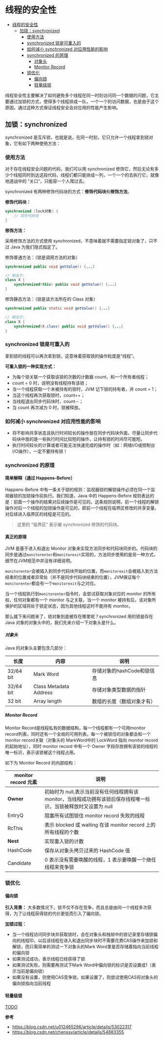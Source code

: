 # 线程的安全性

<!-- TOC -->

- [线程的安全性](#%E7%BA%BF%E7%A8%8B%E7%9A%84%E5%AE%89%E5%85%A8%E6%80%A7)
  - [加锁：synchronized](#%E5%8A%A0%E9%94%81synchronized)
    - [使用方法](#%E4%BD%BF%E7%94%A8%E6%96%B9%E6%B3%95)
    - [synchronized 锁是可重入的](#synchronized-%E9%94%81%E6%98%AF%E5%8F%AF%E9%87%8D%E5%85%A5%E7%9A%84)
    - [如何减小 synchronized 对应用性能的影响](#%E5%A6%82%E4%BD%95%E5%87%8F%E5%B0%8F-synchronized-%E5%AF%B9%E5%BA%94%E7%94%A8%E6%80%A7%E8%83%BD%E7%9A%84%E5%BD%B1%E5%93%8D)
    - [synchronized 的原理](#synchronized-%E7%9A%84%E5%8E%9F%E7%90%86)
      - [对象头](#%E5%AF%B9%E8%B1%A1%E5%A4%B4)
      - [Monitor Record](#monitor-record)
    - [锁优化](#%E9%94%81%E4%BC%98%E5%8C%96)
      - [偏向锁](#%E5%81%8F%E5%90%91%E9%94%81)
      - [轻量级锁](#%E8%BD%BB%E9%87%8F%E7%BA%A7%E9%94%81)

<!-- /TOC -->

线程安全性主要解决了如何避免多个线程在同一时刻访问同一个数据的问题，它主要通过加锁的方式，使得多个线程排成一队，一个一个的访问数据，也是由于这个原因，通过这种方式保证线程安全会对应用的性能产生影响。

## 加锁：synchronized

synchronized 是互斥锁，也就是说，在同一时刻，它只允许一个线程拿到锁对象，它有如下两种使用方法：

### 使用方法

对于存在线程安全问题的代码，我们可以用 synchronized 修饰它，然后无论有多少个线程同时到达这段代码，线程们都只能排成一列，一个一个的去执行它，就像地道战中的 “关口”，只能容一个人爬过去。

synchronized 有两种修饰代码块的方式：**修饰代码块**和**修饰方法**。

**修饰代码块：**

```java
synchronized (lock对象) {
    // 同步代码块
}
```

**修饰方法：**

采用修饰方法的方式使用 synchronized，不意味着就不需要指定锁对象了，只不过 Java 为我们隐式指定了。

修饰普通方法：（锁是调用方法的对象）

```java
synchronized public void getValue() {...}

// 相当于:
class X {
    synchronized(this) public void getValue() {...}
}
```

修饰静态方法：（锁是该方法所在的 Class 对象）

```java
synchronized public static void getValue() {...}

// 相当于:
class X {
    synchronized(X.class) public void getValue() {...}
}
```

### synchronized 锁是可重入的

拿到锁的线程可以再次拿到锁，这意味着获取锁的操作粒度是“线程”。

**可重入锁的一种实现方式：**

- 为每个锁关联一个获取该锁的次数的计数器 count，和一个所有者线程；
- count = 0 时，说明没有线程持有该锁；
- 当一个线程获取一个未被持有的锁时，JVM 记下锁的持有者，并 count = 1；
- 当这个线程再次获取锁时，count++；
- 当线程退出同步代码块时，count--；
- 当 count 再次减为 0 时，锁被释放。

### 如何减小 synchronized 对应用性能的影响

- 将不影响共享状态且执行时间较长的操作放在同步代码块外面，尽量让同步代码块中放的是一些执行时间比较短的操作，让持有锁的时间尽可能短。
- 执行时间较长的计算或者可能无法快速完成的操作时（如：网络I/O或控制台I/O操作），一定不要持有锁！


### synchronized 的原理

#### 简单解释（通过 Happens-Before）

Happens-Before 中有一条关于锁的规则：监视器锁的解锁操作必须在同一个监视器锁的加锁操作前执行。我们知道，Java 中的 Happens-Before 规则表达的是：前面一个操作的结果对后续操作是可见的。这条规则说明，前一个线程的解锁操作对后一个线程的加锁操作是可见的，即前一个线程在临界区修改的共享变量，对后续进入临界区的线程是可见的。

> 这里的 “临界区” 表示被 synchronized 修饰的代码块。

#### 真正的原理

JVM 是基于进入和退出 Monitor 对象来实现方法同步和代码块同步的。代码块的同步是通过`monitorenter`和`monitorexit`实现的，方法同步使用的是另一种方式，细节在JVM规范中并没有详细说明。

`monitorenter`会被插入到同步代码块开始的位置，而`monitorexit`会被插入到方法结束的位置或者异常处（并不是同步代码块结束的位置），JVM保证每个`monitorenter`都会有一个`monitorexit`与之对应。

当一个线程执行到`monitorenter`指令时，会尝试获取对象对应的 monitor 的所有权，任何对象都有一个 monitor 与之关联，当一个 monitor 被持有后，该对象所保护的区域将处于锁定状态，因为其他线程这时不能持有 monitor。

那么接下来问题来了，锁对象到底被存在哪里呢？synchronized 用的锁是存在 Java 对象的对象头中的，我们先来介绍一下对象头是什么。

##### 对象头

Java 的对象头主要包含几部分：

| 长度      | 内容                   | 说明                       |
| --------- | ---------------------- | -------------------------- |
| 32/64 bit | Mark Word              | 存储对象的hashCode和锁信息 |
| 32/64 bit | Class Metadata Address | 存储对象类型数据的指针     |
| 32 bit    | Array length           | 数组的长度（数组对象才有） |


##### Monitor Record

Monitor Record是线程私有的数据结构，每一个线程都有一个可用monitor record列表，同时还有一个全局的可用列表。每一个被锁住的对象都会和一个monitor record关联（对象头的 MarkWord中的 LockWord 指向 monitor record 的起始地址），同时 monitor record 中有一个 Owner 字段存放拥有该锁的线程的唯一标识，表示该锁被这个线程占用。

如下为 Monitor Record 的内部结构：

| monitor record 元素 | 说明 |
| ------------------ | ----- |
| **Owner** | 初始时为 null,表示当前没有任何线程拥有该 monitor，当线程成功拥有该锁后保存线程唯一标识，当锁被释放时又设置为 null |
| EntryQ | 阻塞所有试图锁住 monitor record 失败的线程 |
| RcThis | 表示 blocked 或 waiting 在该 monitor record 上的所有线程的个数 |
| **Nest** | 实现重入锁的计数 |
| HashCode | 保存从对象头拷贝过来的 HashCode 值 |
| Candidate | 0 表示没有需要唤醒的线程，1 表示要唤醒一个继任线程来竞争锁 |

### 锁优化

#### 偏向锁

**引入背景：**
大多数情况下，锁不仅不存在竞争，而且总是由同一个线程多次获得，为了让线程获得锁的代价更低而引入了偏向锁。

**加锁过程：** 
- 当一个线程访问同步块并获取锁时，会在对象头和栈帧中的锁记录里存储锁偏向的线程ID，以后该线程在进入和退出同步块时不需要花费CAS操作来加锁和解锁，而只需简单的测试一下对象头的Mark Word里是否存储着指向当前线程的偏向锁
- 如果测试成功，表示线程已经获得了锁
- 如果测试失败，则需要再测试下Mark Word中偏向锁的标识是否设置成1（表示当前是偏向锁）
- 如果没有设置，则使用CAS竞争锁，如果设置了，则尝试使用CAS将对象头的偏向锁指向当前线程


#### 轻量级锁

[TODO](TODO)



**参考**
- https://blog.csdn.net/u012465296/article/details/53022317 
- https://blog.csdn.net/chenssy/article/details/54883355

